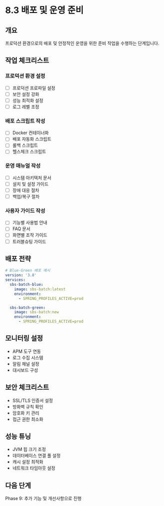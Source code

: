 # 8.3 배포 및 운영 준비

## 개요
프로덕션 환경으로의 배포 및 안정적인 운영을 위한 준비 작업을 수행하는 단계입니다.

## 작업 체크리스트

### 프로덕션 환경 설정
- [ ] 프로덕션 프로파일 설정
- [ ] 보안 설정 강화
- [ ] 성능 최적화 설정
- [ ] 로그 레벨 조정

### 배포 스크립트 작성
- [ ] Docker 컨테이너화
- [ ] 배포 자동화 스크립트
- [ ] 롤백 스크립트
- [ ] 헬스체크 스크립트

### 운영 매뉴얼 작성
- [ ] 시스템 아키텍처 문서
- [ ] 설치 및 설정 가이드
- [ ] 장애 대응 절차
- [ ] 백업/복구 절차

### 사용자 가이드 작성
- [ ] 기능별 사용법 안내
- [ ] FAQ 문서
- [ ] 화면별 조작 가이드
- [ ] 트러블슈팅 가이드

## 배포 전략
```yaml
# Blue-Green 배포 예시
version: '3.8'
services:
  sbs-batch-blue:
    image: sbs-batch:latest
    environment:
      - SPRING_PROFILES_ACTIVE=prod

  sbs-batch-green:
    image: sbs-batch:new
    environment:
      - SPRING_PROFILES_ACTIVE=prod
```

## 모니터링 설정
- APM 도구 연동
- 로그 수집 시스템
- 알림 채널 설정
- 대시보드 구성

## 보안 체크리스트
- SSL/TLS 인증서 설정
- 방화벽 규칙 확인
- 암호화 키 관리
- 접근 권한 최소화

## 성능 튜닝
- JVM 힙 크기 조정
- 데이터베이스 연결 풀 설정
- 캐시 설정 최적화
- 네트워크 타임아웃 설정

## 다음 단계
Phase 9: 추가 기능 및 개선사항으로 진행